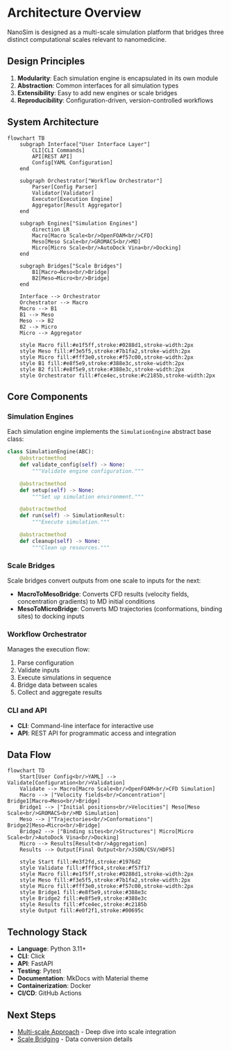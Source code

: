 # Architecture Overview

NanoSim is designed as a multi-scale simulation platform that bridges three distinct computational scales relevant to nanomedicine.

## Design Principles

1. **Modularity**: Each simulation engine is encapsulated in its own module
2. **Abstraction**: Common interfaces for all simulation types
3. **Extensibility**: Easy to add new engines or scale bridges
4. **Reproducibility**: Configuration-driven, version-controlled workflows

## System Architecture

```mermaid
flowchart TB
    subgraph Interface["User Interface Layer"]
        CLI[CLI Commands]
        API[REST API]
        Config[YAML Configuration]
    end

    subgraph Orchestrator["Workflow Orchestrator"]
        Parser[Config Parser]
        Validator[Validator]
        Executor[Execution Engine]
        Aggregator[Result Aggregator]
    end

    subgraph Engines["Simulation Engines"]
        direction LR
        Macro[Macro Scale<br/>OpenFOAM<br/>CFD]
        Meso[Meso Scale<br/>GROMACS<br/>MD]
        Micro[Micro Scale<br/>AutoDock Vina<br/>Docking]
    end

    subgraph Bridges["Scale Bridges"]
        B1[Macro→Meso<br/>Bridge]
        B2[Meso→Micro<br/>Bridge]
    end

    Interface --> Orchestrator
    Orchestrator --> Macro
    Macro --> B1
    B1 --> Meso
    Meso --> B2
    B2 --> Micro
    Micro --> Aggregator

    style Macro fill:#e1f5ff,stroke:#0288d1,stroke-width:2px
    style Meso fill:#f3e5f5,stroke:#7b1fa2,stroke-width:2px
    style Micro fill:#fff3e0,stroke:#f57c00,stroke-width:2px
    style B1 fill:#e8f5e9,stroke:#388e3c,stroke-width:2px
    style B2 fill:#e8f5e9,stroke:#388e3c,stroke-width:2px
    style Orchestrator fill:#fce4ec,stroke:#c2185b,stroke-width:2px
```

## Core Components

### Simulation Engines

Each simulation engine implements the `SimulationEngine` abstract base class:

```python
class SimulationEngine(ABC):
    @abstractmethod
    def validate_config(self) -> None:
        """Validate engine configuration."""

    @abstractmethod
    def setup(self) -> None:
        """Set up simulation environment."""

    @abstractmethod
    def run(self) -> SimulationResult:
        """Execute simulation."""

    @abstractmethod
    def cleanup(self) -> None:
        """Clean up resources."""
```

### Scale Bridges

Scale bridges convert outputs from one scale to inputs for the next:

- **MacroToMesoBridge**: Converts CFD results (velocity fields, concentration gradients) to MD initial conditions
- **MesoToMicroBridge**: Converts MD trajectories (conformations, binding sites) to docking inputs

### Workflow Orchestrator

Manages the execution flow:

1. Parse configuration
2. Validate inputs
3. Execute simulations in sequence
4. Bridge data between scales
5. Collect and aggregate results

### CLI and API

- **CLI**: Command-line interface for interactive use
- **API**: REST API for programmatic access and integration

## Data Flow

```mermaid
flowchart TD
    Start[User Config<br/>YAML] --> Validate[Configuration<br/>Validation]
    Validate --> Macro[Macro Scale<br/>OpenFOAM<br/>CFD Simulation]
    Macro --> |"Velocity fields<br/>Concentration"| Bridge1[Macro→Meso<br/>Bridge]
    Bridge1 --> |"Initial positions<br/>Velocities"| Meso[Meso Scale<br/>GROMACS<br/>MD Simulation]
    Meso --> |"Trajectories<br/>Conformations"| Bridge2[Meso→Micro<br/>Bridge]
    Bridge2 --> |"Binding sites<br/>Structures"| Micro[Micro Scale<br/>AutoDock Vina<br/>Docking]
    Micro --> Results[Result<br/>Aggregation]
    Results --> Output[Final Output<br/>JSON/CSV/HDF5]

    style Start fill:#e3f2fd,stroke:#1976d2
    style Validate fill:#fff9c4,stroke:#f57f17
    style Macro fill:#e1f5ff,stroke:#0288d1,stroke-width:2px
    style Meso fill:#f3e5f5,stroke:#7b1fa2,stroke-width:2px
    style Micro fill:#fff3e0,stroke:#f57c00,stroke-width:2px
    style Bridge1 fill:#e8f5e9,stroke:#388e3c
    style Bridge2 fill:#e8f5e9,stroke:#388e3c
    style Results fill:#fce4ec,stroke:#c2185b
    style Output fill:#e0f2f1,stroke:#00695c
```

## Technology Stack

- **Language**: Python 3.11+
- **CLI**: Click
- **API**: FastAPI
- **Testing**: Pytest
- **Documentation**: MkDocs with Material theme
- **Containerization**: Docker
- **CI/CD**: GitHub Actions

## Next Steps

- [Multi-scale Approach](multiscale.md) - Deep dive into scale integration
- [Scale Bridging](bridging.md) - Data conversion details
